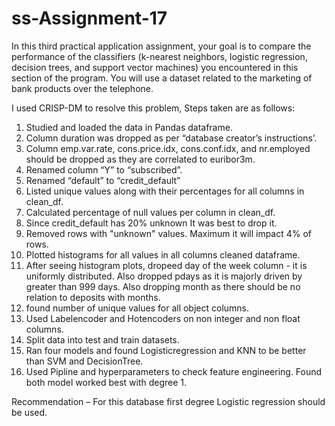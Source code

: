 # ss-Assignment-17
In this third practical application assignment, your goal is to compare the performance of the classifiers (k-nearest neighbors, logistic regression, decision trees, and support vector machines) you encountered in this section of the program. You will use a dataset related to the marketing of bank products over the telephone.

I used CRISP-DM to resolve this problem, Steps taken are as follows:

1)	Studied and loaded the data in Pandas dataframe.
2)	Column duration was dropped as per “database creator’s instructions’.
3)	Column emp.var.rate, cons.price.idx, cons.conf.idx, and nr.employed should be dropped as they are correlated to euribor3m.
4)	Renamed column “Y” to “subscribed”.
5)	Renamed “default” to “credit_default”
6)	Listed unique values along with their percentages for all columns in clean_df.
7)	Calculated percentage of null values per column in clean_df.
8)	Since credit_default has 20% unknown It was best to drop it.
9)	Removed rows with "unknown" values. Maximum it will impact 4% of rows.
10)	Plotted  histograms for all values in all columns cleaned dataframe.
11)	After seeing histogram plots, dropeed day of the week column - it is uniformly distributed. Also dropped pdays as it is majorly driven by greater than 999 days. Also dropping month as there should be no relation to deposits with months.
12)	found number of unique values for all object columns.
13)	Used Labelencoder and Hotencoders on non integer and non float columns.
14)	Split data into test and train datasets.
15)	Ran four models and found Logisticregression and KNN to be better than SVM and DecisionTree.
16)	Used Pipline and hyperparameters to check feature engineering. Found both model worked best with degree 1.

Recommendation – For this database first degree Logistic regression should be used. 




